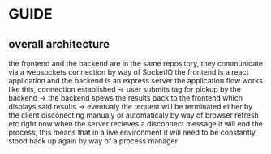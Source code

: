 # GUIDE

## overall architecture
the frontend and the backend are in the same repository, they communicate via a websockets connection by way of SocketIO
the frontend is a react application and the backend is an express server
the application flow works like this, 
connection established ->
user submits tag for pickup by the backend ->
the backend spews the results back to the frontend which displays said results ->
eventualy the request will be terminated either by the client disconecting manualy or automaticaly by way of browser refresh etc
right now when the server recieves a disconnect message it will end the process, this means that in a live environment it will need to be constantly stood back up again by way of a process manager
